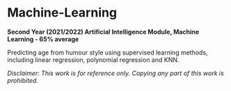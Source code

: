 # Machine-Learning
**Second Year (2021/2022) Artificial Intelligence Module, Machine Learning - 65% average**

Predicting age from humour style using supervised learning methods, including linear regression, polynomial regression and KNN.

_Disclaimer: This work is for reference only. Copying any part of this work is prohibited._
